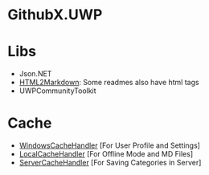 # GithubX.UWP

# Libs

* Json.NET
* [HTML2Markdown](https://github.com/baynezy/Html2Markdown): Some readmes also have html tags
* UWPCommunityToolkit

# Cache

* [WindowsCacheHandler](/GithubX.UWP/Services/Cache/WindowsCacheHandler.cs) [For User Profile and Settings]
* [LocalCacheHandler](/GithubX.UWP/Services/Cache/LocalCacheHandler.cs) [For Offline Mode and MD Files]
* [ServerCacheHandler](/GithubX.UWP/Services/Cache/ServerCacheHandler.cs) [For Saving Categories in Server]
